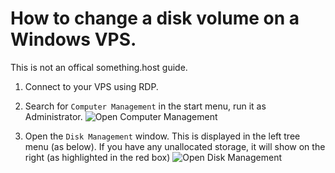 # How to change a disk volume on a Windows VPS.

This is not an offical something.host guide.

1. Connect to your VPS using RDP. 
2. Search for `Computer Management` in the start menu, run it as Administrator.
![Open Computer Management](http://zentool.xyz/images/mstsc_jw71kBLNGd.png)

3. Open the `Disk Management` window. This is displayed in the left tree menu (as below). If you have any unallocated storage, it will show on the right (as highlighted in the red box)
![Open Disk Management](http://zentool.xyz/images/mstsc_2Z0tNhUxhO.png)

